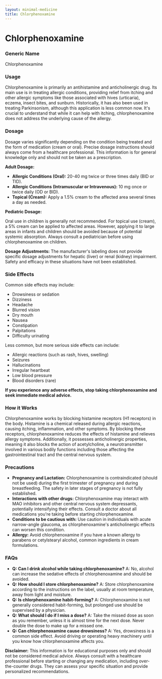 ```yaml
---
layout: minimal-medicine
title: Chlorphenoxamine
---
```


# Chlorphenoxamine
### Generic Name
Chlorphenoxamine

### Usage
Chlorphenoxamine is primarily an antihistamine and anticholinergic drug.  Its main use is in treating allergic conditions, providing relief from itching and other allergic symptoms like those associated with hives (urticaria), eczema, insect bites, and sunburn. Historically, it has also been used in treating Parkinsonism, although this application is less common now.  It's crucial to understand that while it can help with itching, chlorphenoxamine does not address the underlying cause of the allergy.

### Dosage

Dosage varies significantly depending on the condition being treated and the form of medication (cream or oral).  Precise dosage instructions should always come from a healthcare professional.  This information is for general knowledge only and should not be taken as a prescription.


**Adult Dosage:**

* **Allergic Conditions (Oral):** 20-40 mg twice or three times daily (BID or TID).
* **Allergic Conditions (Intramuscular or Intravenous):** 10 mg once or twice daily (OD or BID).
* **Topical (Cream):** Apply a 1.5% cream to the affected area several times a day as needed.


**Pediatric Dosage:**

Oral use in children is generally not recommended.  For topical use (cream), a 5% cream can be applied to affected areas. However, applying it to large areas in infants and children should be avoided because of potential systemic absorption.  Always consult a pediatrician before using chlorphenoxamine on children.

**Dosage Adjustments:**  The manufacturer's labeling does not provide specific dosage adjustments for hepatic (liver) or renal (kidney) impairment. Safety and efficacy in these situations have not been established.


### Side Effects

Common side effects may include:

* Drowsiness or sedation
* Dizziness
* Headache
* Blurred vision
* Dry mouth
* Nausea
* Constipation
* Palpitations
* Difficulty urinating

Less common, but more serious side effects can include:

* Allergic reactions (such as rash, hives, swelling)
* Seizures
* Hallucinations
* Irregular heartbeat
* Low blood pressure
* Blood disorders (rare)

**If you experience any adverse effects, stop taking chlorphenoxamine and seek immediate medical advice.**


### How it Works

Chlorphenoxamine works by blocking histamine receptors (H1 receptors) in the body. Histamine is a chemical released during allergic reactions, causing itching, inflammation, and other symptoms. By blocking these receptors, chlorphenoxamine reduces the effects of histamine and relieves allergy symptoms.  Additionally, it possesses anticholinergic properties, meaning it also blocks the action of acetylcholine, a neurotransmitter involved in various bodily functions including those affecting the gastrointestinal tract and the central nervous system.


### Precautions

* **Pregnancy and Lactation:** Chlorphenoxamine is contraindicated (should not be used) during the first trimester of pregnancy and during breastfeeding.  The safety in later stages of pregnancy is not fully established.
* **Interactions with other drugs:** Chlorphenoxamine may interact with MAO inhibitors and other central nervous system depressants, potentially intensifying their effects.  Consult a doctor about all medications you're taking before starting chlorphenoxamine.
* **Conditions to be cautious with:** Use caution in individuals with acute narrow-angle glaucoma, as chlorphenoxamine's anticholinergic effects can worsen this condition.
* **Allergy:** Avoid chlorphenoxamine if you have a known allergy to parabens or cetylstearyl alcohol, common ingredients in cream formulations.


### FAQs

* **Q: Can I drink alcohol while taking chlorphenoxamine?** A: No, alcohol can increase the sedative effects of chlorphenoxamine and should be avoided.
* **Q: How should I store chlorphenoxamine?** A: Store chlorphenoxamine according to the instructions on the label, usually at room temperature, away from light and moisture.
* **Q: Is chlorphenoxamine habit-forming?** A: Chlorphenoxamine is not generally considered habit-forming, but prolonged use should be supervised by a physician.
* **Q: What should I do if I miss a dose?** A: Take the missed dose as soon as you remember, unless it is almost time for the next dose.  Never double the dose to make up for a missed one.
* **Q: Can chlorphenoxamine cause drowsiness?** A: Yes, drowsiness is a common side effect. Avoid driving or operating heavy machinery until you know how chlorphenoxamine affects you.


**Disclaimer:** This information is for educational purposes only and should not be considered medical advice. Always consult with a healthcare professional before starting or changing any medication, including over-the-counter drugs.  They can assess your specific situation and provide personalized recommendations.
